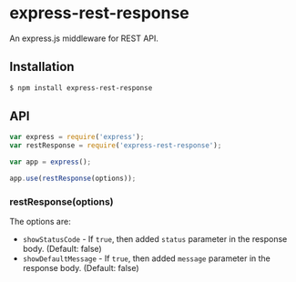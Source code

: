 # express-rest-response

An express.js middleware for REST API.

## Installation

```sh
$ npm install express-rest-response
```

## API

```js
var express = require('express');
var restResponse = require('express-rest-response');

var app = express();

app.use(restResponse(options));
```

### restResponse(options)

The options are:
- `showStatusCode` - If `true`, then added `status` parameter in the response body. (Default: false)
- `showDefaultMessage` - If `true`, then added `message` parameter in the response body. (Default: false)

<!-- ## Methods

- `success(body, statusCode)` - --> 